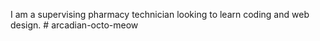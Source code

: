 I am a supervising pharmacy technician looking to learn coding and web design. # arcadian-octo-meow
